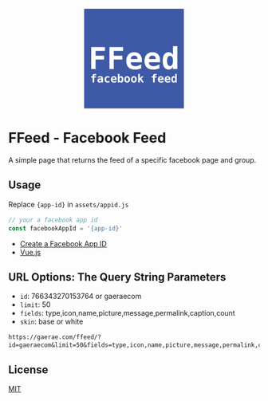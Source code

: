 <p align="center"><a href="http://gaerae.com/ffeed" target="_blank"><img width="200"src="assets/cover.png"></a></p>

# FFeed - Facebook Feed
A simple page that returns the feed of a specific facebook page and group.

## Usage
Replace `{app-id}` in `assets/appid.js` 
```javascript
// your a facebook app id
const facebookAppId = '{app-id}'
```

* [Create a Facebook App ID](https://developers.facebook.com/docs/apps/register#create-app)
* [Vue.js](https://vuejs.org)

## URL Options: The Query String Parameters

* `id`: 766343270153764 or gaeraecom
* `limit`: 50
* `fields`: type,icon,name,picture,message,permalink,caption,count
* `skin`: base or white

```
https://gaerae.com/ffeed/?id=gaeraecom&limit=50&fields=type,icon,name,picture,message,permalink,caption,count&skin=white
```

## License

[MIT](http://opensource.org/licenses/MIT)

